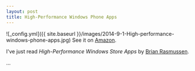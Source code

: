 ```yaml
---
layout: post
title: High-Performance Windows Phone Apps
---
```


![_config.yml]({{ site.baseurl }}/images/2014-9-1-High-performance-windows-phone-apps.jpg)
See it on [Amazon][azn].

I've just read *High-Performance Windows Store Apps* by [Brian Rasmussen][author].

...

[azn]: http://www.amazon.com/gp/product/0735682631?ie=UTF8&camp=213733&creative=393185&creativeASIN=0735682631&linkCode=shr&tag=chriscorn02-20&linkId=MN67DC3ZWOQR2PSH&qid=1409586892&sr=8-1-spell&keywords=High+performance+windows+stpre+apps
[author]: https://twitter.com/kodehoved
